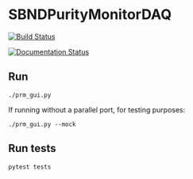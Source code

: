 # SBNDPurityMonitorDAQ

[![Build Status](https://travis-ci.com/marcodeltutto/SBNDPurityMonitorDAQ.svg?branch=master)](https://travis-ci.com/marcodeltutto/SBNDPurityMonitorDAQ)

[![Documentation Status](https://readthedocs.org/projects/pip/badge/?version=stable)](https://pip.pypa.io/en/stable/?badge=stable)

## Run
```
./prm_gui.py
```

If running without a parallel port, for testing purposes:
```
./prm_gui.py --mock
```

## Run tests
```
pytest tests
```
